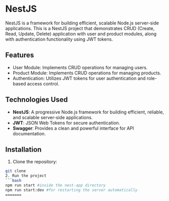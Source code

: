 
# NestJS 

NestJS is a framework for building efficient, scalable Node.js server-side applications. This is a NestJS project that demonstrates CRUD (Create, Read, Update, Delete) application with user and product modules, along with authentication functionality using JWT tokens.

## Features

- User Module: Implements CRUD operations for managing users.
- Product Module: Implements CRUD operations for managing products.
- Authentication: Utilizes JWT tokens for user authentication and role-based access control.

## Technologies Used

- **NestJS**: A progressive Node.js framework for building efficient, reliable, and scalable server-side applications.
- **JWT**: JSON Web Tokens for secure authentication.
- **Swagger**: Provides a clean and powerful interface for API documentation.

## Installation

1. Clone the repository:

```bash
git clone 
2. Run the project
```bash
npm run start #inside the nest-app directory
npm run start:dev #for restarting the server automatically
=======

